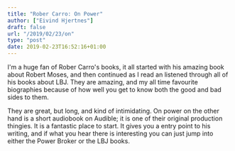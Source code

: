 ```yaml
---
title: "Rober Carro: On Power"
author: ["Eivind Hjertnes"]
draft: false
url: "/2019/02/23/on"
type: "post"
date: 2019-02-23T16:52:16+01:00
---
```


I'm a huge fan of Rober Carro's books, it all started with his amazing
book about Robert Moses, and then continued as I read an listened
through all of his books about LBJ. They are amazing, and my all time
favourite biographies because of how well you get to know both the good
and bad sides to them.

They are great, but long, and kind of intimidating. On power on the
other hand is a short audiobook on Audible; it is one of their original
production thingies. It is a fantastic place to start. It gives you a
entry point to his writing, and if what you hear there is interesting
you can just jump into either the Power Broker or the LBJ books.
